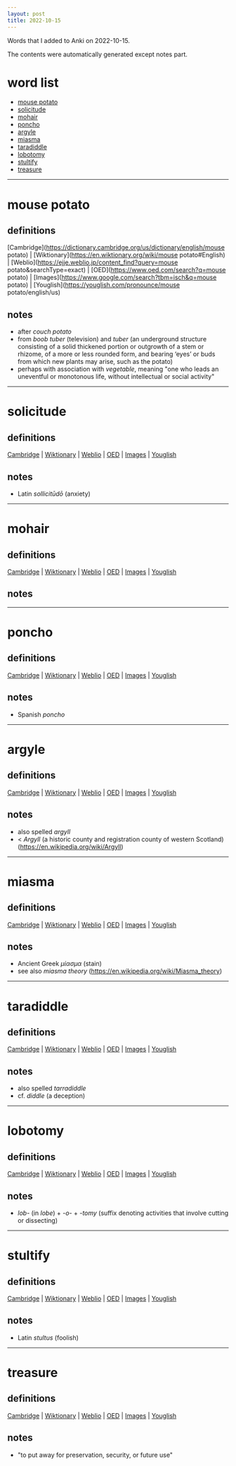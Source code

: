 ```yaml
---
layout: post
title: 2022-10-15
---
```


Words that I added to Anki on 2022-10-15.

The contents were automatically generated except notes part.
# word list
- [mouse potato](#mouse-potato)
- [solicitude](#solicitude)
- [mohair](#mohair)
- [poncho](#poncho)
- [argyle](#argyle)
- [miasma](#miasma)
- [taradiddle](#taradiddle)
- [lobotomy](#lobotomy)
- [stultify](#stultify)
- [treasure](#treasure)

---

# mouse potato
## definitions
[Cambridge](https://dictionary.cambridge.org/us/dictionary/english/mouse potato)
|
[Wiktionary](https://en.wiktionary.org/wiki/mouse potato#English)
|
[Weblio](https://ejje.weblio.jp/content_find?query=mouse potato&searchType=exact)
|
[OED](https://www.oed.com/search?q=mouse potato)
|
[Images](https://www.google.com/search?tbm=isch&q=mouse potato)
|
[Youglish](https://youglish.com/pronounce/mouse potato/english/us)

## notes
- after *couch potato*
- from *boob tuber* (television) and *tuber* (an underground structure consisting of a solid thickened portion or outgrowth of a stem or rhizome, of a more or less rounded form, and bearing ‘eyes’ or buds from which new plants may arise, such as the potato)
- perhaps with association with *vegetable*, meaning "one who leads an uneventful or monotonous life, without intellectual or social activity"

---

# solicitude
## definitions
[Cambridge](https://dictionary.cambridge.org/us/dictionary/english/solicitude)
|
[Wiktionary](https://en.wiktionary.org/wiki/solicitude#English)
|
[Weblio](https://ejje.weblio.jp/content_find?query=solicitude&searchType=exact)
|
[OED](https://www.oed.com/search?q=solicitude)
|
[Images](https://www.google.com/search?tbm=isch&q=solicitude)
|
[Youglish](https://youglish.com/pronounce/solicitude/english/us)

## notes
- Latin *sollicitūdō* (anxiety)

---

# mohair
## definitions
[Cambridge](https://dictionary.cambridge.org/us/dictionary/english/mohair)
|
[Wiktionary](https://en.wiktionary.org/wiki/mohair#English)
|
[Weblio](https://ejje.weblio.jp/content_find?query=mohair&searchType=exact)
|
[OED](https://www.oed.com/search?q=mohair)
|
[Images](https://www.google.com/search?tbm=isch&q=mohair)
|
[Youglish](https://youglish.com/pronounce/mohair/english/us)

## notes

---

# poncho
## definitions
[Cambridge](https://dictionary.cambridge.org/us/dictionary/english/poncho)
|
[Wiktionary](https://en.wiktionary.org/wiki/poncho#English)
|
[Weblio](https://ejje.weblio.jp/content_find?query=poncho&searchType=exact)
|
[OED](https://www.oed.com/search?q=poncho)
|
[Images](https://www.google.com/search?tbm=isch&q=poncho)
|
[Youglish](https://youglish.com/pronounce/poncho/english/us)

## notes
- Spanish *poncho*

---

# argyle
## definitions
[Cambridge](https://dictionary.cambridge.org/us/dictionary/english/argyle)
|
[Wiktionary](https://en.wiktionary.org/wiki/argyle#English)
|
[Weblio](https://ejje.weblio.jp/content_find?query=argyle&searchType=exact)
|
[OED](https://www.oed.com/search?q=argyle)
|
[Images](https://www.google.com/search?tbm=isch&q=argyle)
|
[Youglish](https://youglish.com/pronounce/argyle/english/us)

## notes
- also spelled *argyll*
- &lt; *Argyll* (a historic county and registration county of western Scotland) (<https://en.wikipedia.org/wiki/Argyll>)

---

# miasma
## definitions
[Cambridge](https://dictionary.cambridge.org/us/dictionary/english/miasma)
|
[Wiktionary](https://en.wiktionary.org/wiki/miasma#English)
|
[Weblio](https://ejje.weblio.jp/content_find?query=miasma&searchType=exact)
|
[OED](https://www.oed.com/search?q=miasma)
|
[Images](https://www.google.com/search?tbm=isch&q=miasma)
|
[Youglish](https://youglish.com/pronounce/miasma/english/us)

## notes
- Ancient Greek *μίασμα* (stain)
- see also *miasma theory* (<https://en.wikipedia.org/wiki/Miasma_theory>)

---

# taradiddle
## definitions
[Cambridge](https://dictionary.cambridge.org/us/dictionary/english/taradiddle)
|
[Wiktionary](https://en.wiktionary.org/wiki/taradiddle#English)
|
[Weblio](https://ejje.weblio.jp/content_find?query=taradiddle&searchType=exact)
|
[OED](https://www.oed.com/search?q=taradiddle)
|
[Images](https://www.google.com/search?tbm=isch&q=taradiddle)
|
[Youglish](https://youglish.com/pronounce/taradiddle/english/us)

## notes
- also spelled *tarradiddle*
- cf. *diddle* (a deception)

---

# lobotomy
## definitions
[Cambridge](https://dictionary.cambridge.org/us/dictionary/english/lobotomy)
|
[Wiktionary](https://en.wiktionary.org/wiki/lobotomy#English)
|
[Weblio](https://ejje.weblio.jp/content_find?query=lobotomy&searchType=exact)
|
[OED](https://www.oed.com/search?q=lobotomy)
|
[Images](https://www.google.com/search?tbm=isch&q=lobotomy)
|
[Youglish](https://youglish.com/pronounce/lobotomy/english/us)

## notes
- *lob-* (in *lobe*) + *-o-* + *-tomy* (suffix denoting activities that involve cutting or dissecting)

---

# stultify
## definitions
[Cambridge](https://dictionary.cambridge.org/us/dictionary/english/stultify)
|
[Wiktionary](https://en.wiktionary.org/wiki/stultify#English)
|
[Weblio](https://ejje.weblio.jp/content_find?query=stultify&searchType=exact)
|
[OED](https://www.oed.com/search?q=stultify)
|
[Images](https://www.google.com/search?tbm=isch&q=stultify)
|
[Youglish](https://youglish.com/pronounce/stultify/english/us)

## notes
- Latin *stultus* (foolish)

---

# treasure
## definitions
[Cambridge](https://dictionary.cambridge.org/us/dictionary/english/treasure)
|
[Wiktionary](https://en.wiktionary.org/wiki/treasure#English)
|
[Weblio](https://ejje.weblio.jp/content_find?query=treasure&searchType=exact)
|
[OED](https://www.oed.com/search?q=treasure)
|
[Images](https://www.google.com/search?tbm=isch&q=treasure)
|
[Youglish](https://youglish.com/pronounce/treasure/english/us)

## notes
- "to put away for preservation, security, or future use"

